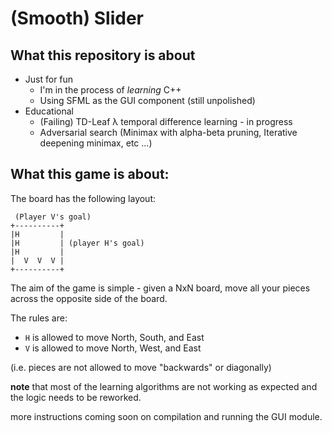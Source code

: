 # (Smooth) Slider

## What this repository is about

* Just for fun 
  - I'm in the process of *learning* C++
  - Using SFML as the GUI component (still unpolished)
* Educational
  - (Failing) TD-Leaf λ temporal difference learning - in progress
  - Adversarial search (Minimax with alpha-beta pruning, Iterative deepening minimax, etc ...)

## What this game is about:

The board has the following layout:

```
 (Player V's goal)
+----------+
|H         |
|H         | (player H's goal)
|H         |
|  V  V  V |
+----------+
```

The aim of the game is simple - given a NxN board, move all your pieces across the opposite side of the board.

The rules are:
  - `H` is allowed to move North, South, and East
  - `V` is allowed to move North, West, and East
  
(i.e. pieces are not allowed to move "backwards" or diagonally)

**note** that most of the learning algorithms are not working as expected and the logic needs to be reworked.
 
 more instructions coming soon on compilation and running the GUI module.
  

